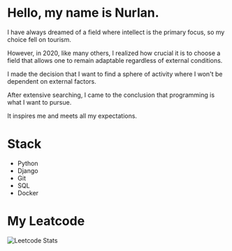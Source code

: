# Hello, my name is Nurlan. 

I have always dreamed of a field where intellect is the primary focus, so my choice fell on tourism.

However, in 2020, like many others, I realized how crucial it is to choose a field that allows one to remain adaptable regardless of external conditions.

I made the decision that I want to find a sphere of activity where I won't be dependent on external factors.

After extensive searching, I came to the conclusion that programming is what I want to pursue. 

It inspires me and meets all my expectations.

# Stack
* Python
* Django
* Git
* SQL
* Docker


# My Leatcode
![Leetcode Stats](https://leetcard.jacoblin.cool/Nurlan-Aliev)
